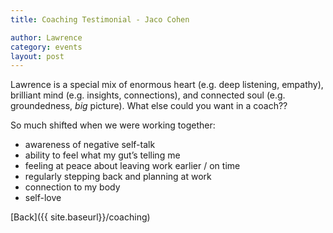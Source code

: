 ```yaml
---
title: Coaching Testimonial - Jaco Cohen

author: Lawrence
category: events
layout: post
---
```


Lawrence is a special mix of enormous heart (e.g. deep listening, empathy), brilliant mind (e.g. insights, connections), and connected soul (e.g. groundedness, *big* picture). What else could you want in a coach??

So much shifted when we were working together:

* awareness of negative self-talk
* ability to feel what my gut’s telling me
* feeling at peace about leaving work earlier / on time
* regularly stepping back and planning at work
* connection to my body
* self-love



[Back]({{ site.baseurl}}/coaching)

